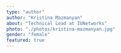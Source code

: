 ```yaml
---
type: "author"
author: "Kristina Mazmanyan"
about: "Technical Lead at IUNetworks"
photo: "./photos/kristina-mazmanyan.jpg"
gender: "female"
featured: true
---
```

